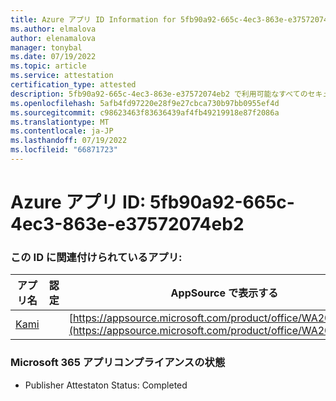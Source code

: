 ```yaml
---
title: Azure アプリ ID Information for 5fb90a92-665c-4ec3-863e-e37572074eb2
ms.author: elmalova
author: elenamalova
manager: tonybal
ms.date: 07/19/2022
ms.topic: article
ms.service: attestation
certification_type: attested
description: 5fb90a92-665c-4ec3-863e-e37572074eb2 で利用可能なすべてのセキュリティとコンプライアンス情報。
ms.openlocfilehash: 5afb4fd97220e28f9e27cbca730b97bb0955ef4d
ms.sourcegitcommit: c98623463f83636439af4fb49219918e87f2086a
ms.translationtype: MT
ms.contentlocale: ja-JP
ms.lasthandoff: 07/19/2022
ms.locfileid: "66871723"
---
```

# <a name="azure-app-id-5fb90a92-665c-4ec3-863e-e37572074eb2"></a>Azure アプリ ID: 5fb90a92-665c-4ec3-863e-e37572074eb2


### <a name="apps-associated-with-this-id"></a>この ID に関連付けられているアプリ:
| **アプリ名** | **認定** | **AppSource で表示する** |
|--------------|---------------|-----------------------|
| [Kami](../forward/WA200004148.md) |  | [https://appsource.microsoft.com/product/office/WA200004148](https://appsource.microsoft.com/product/office/WA200004148) |

### <a name="microsoft-365-app-compliance-status"></a>Microsoft 365 アプリコンプライアンスの状態
- Publisher Attestaton Status: Completed
